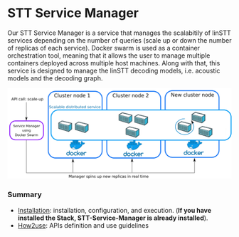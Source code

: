 # STT Service Manager

Our STT Service Manager is a service that manages the scalabitily of linSTT services depending on the number of queries (scale up or down the number of replicas of each service). Docker swarm is used as a container orchestration tool, meaning that it allows the user to manage multiple containers deployed across multiple host machines. Along with that, this service is designed to manage the linSTT decoding models, i.e. acoustic models and the decoding graph.

![Docker Swarm](../../_media/stt-manager/docker_swarm.png)

### Summary
- [Installation](services/stt_manager_installation): installation, configuration, and execution. (**If you have installed the Stack, STT-Service-Manager is already installed**). 
- [How2use](services/stt_manager_how2use): APIs definition and use guidelines